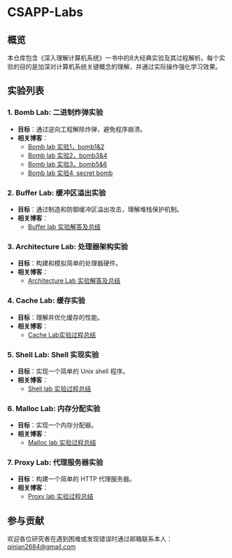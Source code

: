 # CSAPP-Labs

## 概览
本仓库包含《深入理解计算机系统》一书中的8大经典实验及其过程解析。每个实验的目的是加深对计算机系统关键概念的理解，并通过实际操作强化学习效果。

## 实验列表

### 1. Bomb Lab: 二进制炸弹实验
- **目标**：通过逆向工程解除炸弹，避免程序崩溃。
- **相关博客**：
  - [Bomb lab 实验1，bomb1&2](http://blog.csdn.net/u012336567/article/details/51661379)
  - [Bomb lab 实验2，bomb3&4](http://blog.csdn.net/u012336567/article/details/51706834)
  - [Bomb lab 实验3，bomb5&6](http://blog.csdn.net/u012336567/article/details/51707903)
  - [Bomb lab 实验4, secret bomb](http://blog.csdn.net/u012336567/article/details/51782538)

### 2. Buffer Lab: 缓冲区溢出实验
- **目标**：通过制造和防御缓冲区溢出攻击，理解堆栈保护机制。
- **相关博客**：
  - [Buffer lab 实验解答及总结](http://blog.csdn.net/u012336567/article/details/51832328)

### 3. Architecture Lab: 处理器架构实验
- **目标**：构建和模拟简单的处理器硬件。
- **相关博客**：
  - [Architecture Lab 实验解答及总结](http://blog.csdn.net/u012336567/article/details/51867766)

### 4. Cache Lab: 缓存实验
- **目标**：理解并优化缓存的性能。
- **相关博客**：
  - [Cache Lab实验过程总结](http://blog.csdn.net/u012336567/article/details/51899136)

### 5. Shell Lab: Shell 实现实验
- **目标**：实现一个简单的 Unix shell 程序。
- **相关博客**：
  - [Shell lab 实验过程总结](http://blog.csdn.net/u012336567/article/details/51926577)

### 6. Malloc Lab: 内存分配实验
- **目标**：实现一个内存分配器。
- **相关博客**：
  - [Malloc lab 实验过程总结](http://blog.csdn.net/u012336567/article/details/52004250)

### 7. Proxy Lab: 代理服务器实验
- **目标**：构建一个简单的 HTTP 代理服务器。
- **相关博客**：
  - [Proxy lab 实验过程总结](http://blog.csdn.net/u012336567/article/details/52056089)

## 参与贡献
欢迎各位研究者在遇到困难或发现错误时通过邮箱联系本人：qinian2684@gmail.com
